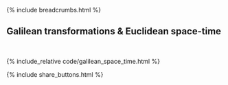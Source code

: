 {% include breadcrumbs.html %}

## Galilean transformations &amp; Euclidean space-time
<div class="header_line"><br/></div>

{% include_relative code/galilean_space_time.html %}

<p style="clear: both;"></p>

{% include share_buttons.html %}


    